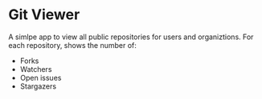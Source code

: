 # Git Viewer

A simlpe app to view all public repositories for users and organiztions. For each repository, shows the number of:
* Forks
* Watchers
* Open issues
* Stargazers
